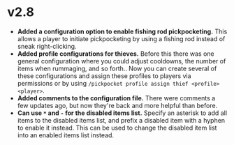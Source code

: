 # v2.8
* **Added a configuration option to enable fishing rod pickpocketing.**
  This allows a player to initiate pickpocketing by using a fishing rod instead of sneak right-clicking.
* **Added profile configurations for thieves.**
  Before this there was one general configuration where you could adjust cooldowns, the number of items when rummaging, and so forth.. Now you can create several of these configurations and assign these profiles to players via permissions or by using `/pickpocket profile assign thief <profile> <player>`.
* **Added comments to the configuration file.**
  There were comments a few updates ago, but now they're back and more helpful than before.
* **Can use `*` and `-` for the disabled items list.**
  Specify an asterisk to add all items to the disabled items list, and prefix a disabled item with a hyphen to enable it instead.
  This can be used to change the disabled item list into an enabled items list instead.
